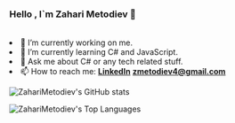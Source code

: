 ### Hello , I`m Zahari Metodiev 👋

<style>
    .myDiv{
        "display: block; margin-left: auto; margin-right: auto; width: 50%;"
    }
</style>

<div class="myDiv">
  <img style= src="image/Image1.png" alt="">
<img style= src="image/Image2.png" alt="">
</div


- 🔭 I’m currently working on me.
- 🌱 I’m currently learning C# and JavaScript.
- 💬 Ask me about C# or any tech related stuff.
- 📫 How to reach me: [**LinkedIn**](https://www.linkedin.com/in/zahari-metodiev-7ab979224/)  **zmetodiev4@gmail.com**



![ZahariMetodiev's GitHub stats](https://github-readme-stats.vercel.app/api?username=ZahariMetodiev&show_icons=true&theme=merko) 

![ZahariMetodiev's Top Languages](https://github-readme-stats.vercel.app/api/top-langs/?username=ZahariMetodiev&theme=merco)
